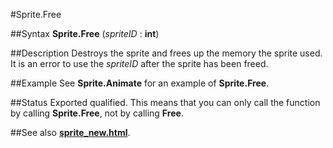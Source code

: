 
#Sprite.Free

##Syntax
**Sprite.Free** (*spriteID* : **int**)



##Description
Destroys the sprite and frees up the memory the sprite used. It is an error to use the *spriteID* after the sprite has been freed.



##Example
See **Sprite.Animate** for an example of **Sprite.Free**.



##Status
Exported qualified.
This means that you can only call the function by calling **Sprite.Free**, not by calling **Free**.



##See also
**[sprite_new.html](Sprite.New)**.



